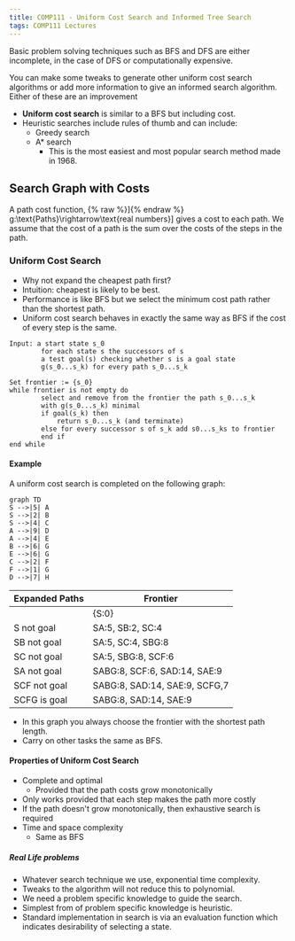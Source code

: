 ```yaml
---
title: COMP111 - Uniform Cost Search and Informed Tree Search
tags: COMP111 Lectures
---
```

Basic problem solving techniques such as BFS and DFS are either incomplete, in the case of DFS or computationally expensive. 

You can make some tweaks to generate other uniform cost search algorithms or add more information to give an informed search algorithm. Either of these are an improvement

* **Uniform cost search** is similar to a BFS but including cost.
* Heuristic searches include rules of thumb and can include:
	* Greedy search
	* A* search
		* This is the most easiest and most popular search method made in 1968.

## Search Graph with Costs
A path cost function,
{% raw %}\]{% endraw %} g:\text{Paths}\rightarrow\text{real numbers}\]
gives a cost to each path. We assume that the cost of a path is the sum over the costs of the steps in the path.

### Uniform Cost Search
* Why not expand the cheapest path first?
* Intuition: cheapest is likely to be best.
* Performance is like BFS but we select the minimum cost path rather than the shortest path.
* Uniform cost search behaves in exactly the same way as BFS if the cost of every step is the same.

```
Input: a start state s_0
		for each state s the successors of s
		a test goal(s) checking whether s is a goal state
		g(s_0...s_k) for every path s_0...s_k
		
Set frontier := {s_0}
while frontier is not empty do
		select and remove from the frontier the path s_0...s_k
		with g(s_0...s_k) minimal
		if goal(s_k) then
			return s_0...s_k (and terminate)
		else for every successor s of s_k add s0...s_ks to frontier
		end if
end while
```

#### Example
A uniform cost search is completed on the following graph:

```mermaid
graph TD
S -->|5| A
S -->|2| B
S -->|4| C
A -->|9| D
A -->|4| E
B -->|6| G
E -->|6| G
C -->|2| F
F -->|1| G
D -->|7| H
```

| Expanded Paths | Frontier |
| --- | --- |
| | {S:0} |
| S not goal | SA:5, SB:2, SC:4 |
| SB not goal | SA:5, SC:4, SBG:8 |
| SC not goal | SA:5, SBG:8, SCF:6 |
| SA not goal | SABG:8, SCF:6, SAD:14, SAE:9 |
| SCF not goal | SABG:8, SAD:14, SAE:9, SCFG,7 |
| SCFG is goal | SABG:8, SAD:14, SAE:9 |

* In this graph you always choose the frontier with the shortest path length.
* Carry on other tasks the same as BFS.

#### Properties of Uniform Cost Search

* Complete and optimal
	* Provided that the path costs grow monotonically
* Only works provided that each step makes the path more costly
* If the path doesn't grow monotonically, then exhaustive search is required
* Time and space complexity
	* Same as BFS

##### Real Life problems
* Whatever search technique we use, exponential time complexity.
* Tweaks to the algorithm will not reduce this to polynomial.
* We need a problem specific knowledge to guide the search.
* Simplest from of problem specific knowledge is heuristic.
* Standard implementation in search is via an evaluation function which indicates desirability of selecting a state.
